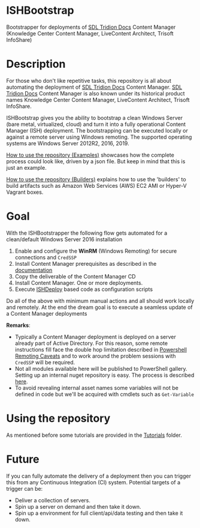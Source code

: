 # ISHBootstrap
Bootstrapper for deployments of [SDL Tridion Docs](https://sdl.com/xml) Content Manager (Knowledge Center Content Manager, LiveContent Architect, Trisoft InfoShare)

# Description

For those who don't like repetitive tasks, this repository is all about automating the deployment of [SDL Tridion Docs](https://sdl.com/xml) Content Manager.
[SDL Tridion Docs](https://sdl.com/xml) Content Manager is also known under its historical product names Knowledge Center Content Manager, LiveContent Architect, Trisoft InfoShare.

ISHBootstrap gives you the ability to bootstrap a clean Windows Server (bare metal, virtualized, cloud) and turn it into a fully operational Content Manager (ISH) deployment.
The bootstrapping can be executed locally or against a remote server using Windows remoting.
The supported operating systems are Windows Server 2012R2, 2016, 2019.

[How to use the repository (Examples)](Tutorials/How%20to%20use%20the%20repository%20(Examples).md) showcases how the complete process could look like, driven by a json file. 
But keep in mind that this is just an example.

[How to use the repository (Builders)](Tutorials/How%20to%20use%20the%20repository%20(Builders).md) explains how to use the 'builders' to build artifacts such as Amazon Web Services (AWS) EC2 AMI or Hyper-V Vagrant boxes.

# Goal 
With the ISHBootstrapper the following flow gets automated for a clean/default Windows Server 2016 installation

1. Enable and configure the **WinRM** (Windows Remoting) for secure connections and `CredSSP`
1. Install Content Manager prerequisites as described in the [documentation](https://docs.sdl.com/LiveContent/web/pub.xql?action=home&pub=SDL%20Knowledge%20Center%20full%20documentation-v3&lang=en-US)
1. Copy the deliverable of the Content Manager CD
1. Install Content Manager. One or more deployments.
1. Execute [ISHDeploy](powershellgallery.com/packages/ISHDeploy/) based code as configuration scripts

Do all of the above with minimum manual actions and all should work locally and remotely. 
At the end the dream goal is to execute a seamless update of a Content Manager deployments   

**Remarks**:

- Typically a Content Manager deployment is deployed on a server already part of Active Directory. 
For this reason, some remote instructions fill face the double hop limitation described in [Powershell Remoting Caveats](https://sarafian.github.io/2016/07/05/remoting-caveats.html) and to work around the problem sessions with `CredSSP` will be required.
- Not all modules available here will be published to PowerShell gallery. Setting up an internal nuget repository is easy. The process is described [here](https://docs.nuget.org/create/hosting-your-own-nuget-feeds).
- To avoid revealing internal asset names some variables will not be defined in code but we'll be acquired with cmdlets such as `Get-Variable`

# Using the repository

As mentioned before some tutorials are provided in the [Tutorials](Tutorials) folder.

# Future

If you can fully automate the delivery of a deployment then you can trigger this from any Continuous Integration (CI) system. 
Potential targets of a trigger can be:

- Deliver a collection of servers.
- Spin up a server on demand and then take it down.
- Spin up a environment for full client/api/data testing and then take it down.